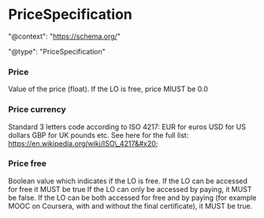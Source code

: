 # PriceSpecification

"@context": "https://schema.org/"

"@type": "PriceSpecification"

### Price

Value of the price (float). If the LO is free, price MIUST be 0.0

### Price currency

Standard 3 letters code according to ISO 4217: EUR for euros USD for US dollars GBP for UK pounds etc. See here for the full list: https://en.wikipedia.org/wiki/ISO\_4217&#x20;

### Price free

Boolean value which indicates if the LO is free. If the LO can be accessed for free it MUST be true If the LO can only be accessed by paying, it MUST be false. If the LO can be both accessed for free and by paying (for example MOOC on Coursera, with and without the final certificate), it MUST be true.
